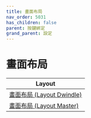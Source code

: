 ```yaml
---
title: 畫面布局
nav_order: 5031
has_children: false
parent: 按鍵綁定
grand_parent: 設定
---
```



# 畫面布局


| Layout |
| --- |
| [畫面布局 (Layout Dwindle)](https://samwhelp.github.io/note-about-fedora-hyprland/read/config/keybind/layout/dwindle/layout-control.html) |
| [畫面布局 (Layout Master)](https://samwhelp.github.io/note-about-fedora-hyprland/read/config/keybind/layout/master/layout-control.html) |
